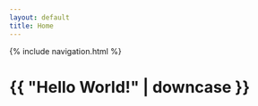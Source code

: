 ```yaml
---
layout: default
title: Home
---
```

{% include navigation.html %}
# {{ "Hello World!" | downcase }}



